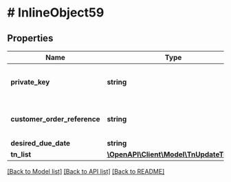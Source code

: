 # # InlineObject59

## Properties

Name | Type | Description | Notes
------------ | ------------- | ------------- | -------------
**private_key** | **string** | API key required to validate your application | [optional]
**customer_order_reference** | **string** | Alphanumeric order reference name | [optional]
**desired_due_date** | **string** |  | [optional]
**tn_list** | [**\OpenAPI\Client\Model\TnUpdateTnList**](TnUpdateTnList.md) |  | [optional]

[[Back to Model list]](../../README.md#models) [[Back to API list]](../../README.md#endpoints) [[Back to README]](../../README.md)
